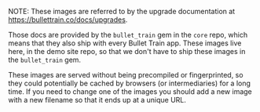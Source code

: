 NOTE: These images are referred to by the upgrade documentation at https://bullettrain.co/docs/upgrades.

Those docs are provided by the `bullet_train` gem in the `core` repo, which means that they also ship
with every Bullet Train app. These images live here, in the demo site repo, so that we don't have to
ship these images in the `bullet_train` gem.

These images are served without being precompiled or fingerprinted, so they could potentially be cached
by browsers (or intermediaries) for a long time. If you need to change one of the images you should
add a new image with a new filename so that it ends up at a unique URL.
